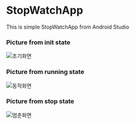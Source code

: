 # StopWatchApp
This is simple StopWatchApp from Android Studio

### Picture from init state
![초기화면](https://user-images.githubusercontent.com/96816327/151309915-5b5d93c9-08a9-4ebe-a33b-b90b32bf033c.jpg)

### Picture from running state
![동작화면](https://user-images.githubusercontent.com/96816327/151310136-b547da71-bdd1-47d7-bb1d-a5db567bb1a1.jpg)

### Picture from stop state
![멈춘화면](https://user-images.githubusercontent.com/96816327/151310278-ae4d32c1-e6e9-4498-934a-830a43debb0f.jpg)
